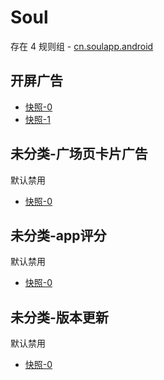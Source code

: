 # Soul

存在 4 规则组 - [cn.soulapp.android](/src/apps/cn.soulapp.android.ts)

## 开屏广告

- [快照-0](https://i.gkd.li/i/12833280)
- [快照-1](https://i.gkd.li/i/12850094)

## 未分类-广场页卡片广告

默认禁用

- [快照-0](https://i.gkd.li/i/12838000)

## 未分类-app评分

默认禁用

- [快照-0](https://i.gkd.li/i/13425057)

## 未分类-版本更新

默认禁用

- [快照-0](https://i.gkd.li/i/13693361)
